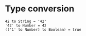 # Type conversion
`42 to String = '42'`<br/>
`'42' to Number = 42`<br/>
`(('1' to Number) to Boolean) = true`
